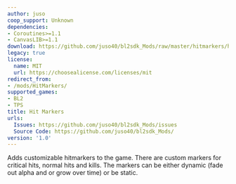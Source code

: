 ```yaml
---
author: juso
coop_support: Unknown
dependencies:
- Coroutines>=1.1
- CanvasLIB>=1.1
download: https://github.com/juso40/bl2sdk_Mods/raw/master/hitmarkers/hitmarkers.zip
legacy: true
license:
  name: MIT
  url: https://choosealicense.com/licenses/mit
redirect_from:
- /mods/HitMarkers/
supported_games:
- BL2
- TPS
title: Hit Markers
urls:
  Issues: https://github.com/juso40/bl2sdk_Mods/issues
  Source Code: https://github.com/juso40/bl2sdk_Mods/
version: '1.0'
---
```

Adds customizable hitmarkers to the game.
There are custom markers for critical hits, normal hits and kills.
The markers can be either dynamic (fade out alpha and or grow over time) or be static.